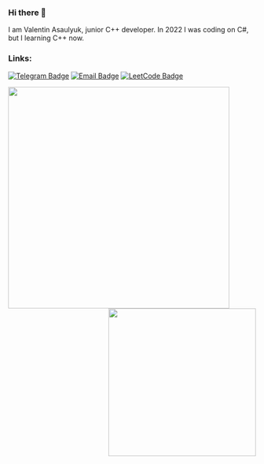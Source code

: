 ### Hi there 👋
I am Valentin Asaulyuk, junior C++ developer.
In 2022 I was coding on C#, but I learning C++ now.
### Links:

[![Telegram Badge](https://img.shields.io/badge/-Telegram-0088cc?style=for-the-badge&logo=appveyor&logo=Telegram&logoColor=white&color=blue)](https://t.me/evilsharkcpp)
[![Email Badge](https://img.shields.io/badge/-Email-0088cc?style=for-the-badge&logo=appveyor&logo=Gmail&logoColor=white&color=yellow)](mailto:v.o.asaulyuk@yandex.ru)
[![LeetCode Badge](https://img.shields.io/badge/-LeetCode-0088cc?style=for-the-badge&logo=appveyor&logo=LeetCode&logoColor=white&color=brown)](https://leetcode.com/evilsharkcpp/)
<br>

<a href="https://github.com/anuraghazra/github-readme-stats">
  <img align="left" width="450" src="https://github-readme-stats.vercel.app/api?username=evilsharkcpp&show_icons=true&theme=onedark&cache_seconds=1800" />
</a>

<a href="https://github.com/anuraghazra/github-readme-stats">
  <img align="right" width="300" src="https://github-readme-stats.vercel.app/api/top-langs/?username=evilsharkcpp&show_icons=true&theme=onedark&layout=compact&cache_seconds=1800" />
</a>

<br clear="all" />
<!--
**evilsharkcpp/evilsharkcpp** is a ✨ _special_ ✨ repository because its `README.md` (this file) appears on your GitHub profile.

Here are some ideas to get you started:

- 🔭 I’m currently working on ...
- 🌱 I’m currently learning ...
- 👯 I’m looking to collaborate on ...
- 🤔 I’m looking for help with ...
- 💬 Ask me about ...
- 📫 How to reach me: ...
- 😄 Pronouns: ...
- ⚡ Fun fact: ...
-->
